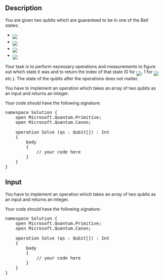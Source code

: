 ## Description

<div><p>You are given two qubits which are guaranteed to be in one of the Bell states:</p><ul><li> <img align="middle" class="tex-formula" src="file://HhhLofCQ.png" style="max-width: 100.0%;max-height: 100.0%;"></li><li> <img align="middle" class="tex-formula" src="file://kfl761Uj.png" style="max-width: 100.0%;max-height: 100.0%;"></li><li> <img align="middle" class="tex-formula" src="file://XOWWtwnH.png" style="max-width: 100.0%;max-height: 100.0%;"></li><li> <img align="middle" class="tex-formula" src="file://G1lRSQ5G.png" style="max-width: 100.0%;max-height: 100.0%;"></li></ul><p>Your task is to perform necessary operations and measurements to figure out which state it was and to return the index of that state (0 for <img align="middle" class="tex-formula" src="file://C3Y1hsqA.png" style="max-width: 100.0%;max-height: 100.0%;">, 1 for <img align="middle" class="tex-formula" src="file://9iA4x1NB.png" style="max-width: 100.0%;max-height: 100.0%;"> etc.). The state of the qubits after the operations does not matter.</p></div><div class="input-specification"><p>You have to implement an operation which takes an array of two qubits as an input and returns an integer. </p><p>Your code should have the following signature:</p><pre class="verbatim">namespace Solution {<br>    open Microsoft.Quantum.Primitive;<br>    open Microsoft.Quantum.Canon;<br><br>    operation Solve (qs : Qubit[]) : Int<br>    {<br>        body<br>        {<br>            // your code here<br>        }<br>    }<br>}</pre></div>

## Input

<p>You have to implement an operation which takes an array of two qubits as an input and returns an integer. </p><p>Your code should have the following signature:</p><pre class="verbatim">namespace Solution {<br>    open Microsoft.Quantum.Primitive;<br>    open Microsoft.Quantum.Canon;<br><br>    operation Solve (qs : Qubit[]) : Int<br>    {<br>        body<br>        {<br>            // your code here<br>        }<br>    }<br>}</pre>
